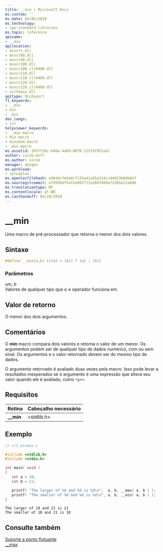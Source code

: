 ```yaml
---
title: __min | Microsoft Docs
ms.custom: ''
ms.date: 04/05/2018
ms.technology:
- cpp-standard-libraries
ms.topic: reference
apiname:
- __min
apilocation:
- msvcrt.dll
- msvcr80.dll
- msvcr90.dll
- msvcr100.dll
- msvcr100_clr0400.dll
- msvcr110.dll
- msvcr110_clr0400.dll
- msvcr120.dll
- msvcr120_clr0400.dll
- ucrtbase.dll
apitype: DLLExport
f1_keywords:
- __min
- min
- _min
dev_langs:
- C++
helpviewer_keywords:
- __min macro
- min macro
- minimum macro
- _min macro
ms.assetid: 2037f26c-b48a-4a69-8870-22519f052a3c
author: corob-msft
ms.author: corob
manager: ghogen
ms.workload:
- cplusplus
ms.openlocfilehash: e984dcfe6d4cf135a41a95a314c144d13b8db8e7
ms.sourcegitcommit: ef859ddf5afea903711e36bfd89a72389a12a8d6
ms.translationtype: MT
ms.contentlocale: pt-BR
ms.lasthandoff: 04/20/2018
---
```

# <a name="min"></a>__min

Uma macro de pré-processador que retorna o menor dos dois valores.

## <a name="syntax"></a>Sintaxe

```C
#define __min(a,b) (((a) < (b)) ? (a) : (b))
```

### <a name="parameters"></a>Parâmetros

*um*, *b*<br/>
Valores de qualquer tipo que o **<** operador funciona em.

## <a name="return-value"></a>Valor de retorno

O menor dos dois argumentos.

## <a name="remarks"></a>Comentários

O **min** macro compara dois valores e retorna o valor de um menor. Os argumentos podem ser de qualquer tipo de dados numérico, com ou sem sinal. Os argumentos e o valor retornado devem ser do mesmo tipo de dados.

O argumento retornado é avaliado duas vezes pela macro. Isso pode levar a resultados inesperados se o argumento é uma expressão que altera seu valor quando ele é avaliado, como `*p++`.

## <a name="requirements"></a>Requisitos

|Rotina|Cabeçalho necessário|
|-------------|---------------------|
|**__min**|\<stdlib.h>|

## <a name="example"></a>Exemplo

```C
// crt_minmax.c

#include <stdlib.h>
#include <stdio.h>

int main( void )
{
   int a = 10;
   int b = 21;

   printf( "The larger of %d and %d is %d\n",  a, b, __max( a, b ) );
   printf( "The smaller of %d and %d is %d\n", a, b, __min( a, b ) );
}
```

```Output
The larger of 10 and 21 is 21
The smaller of 10 and 21 is 10
```

## <a name="see-also"></a>Consulte também

[Suporte a ponto flutuante](../../c-runtime-library/floating-point-support.md)<br/>
[__max](max.md)<br/>
